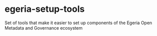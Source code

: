 # egeria-setup-tools
Set of tools that make it easier to set up components of the Egeria Open Metadata and Governance ecosystem
